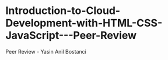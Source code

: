 # Introduction-to-Cloud-Development-with-HTML-CSS-JavaScript---Peer-Review
Peer Review - Yasin Anil Bostanci
